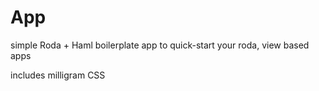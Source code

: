 # App

simple Roda + Haml boilerplate app to quick-start your roda, view based apps

includes milligram CSS
